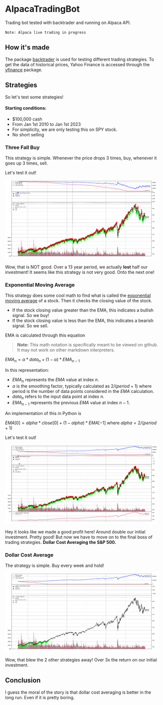 # AlpacaTradingBot

Trading bot tested with backtrader and running on Alpaca API.

`Note: Alpaca live trading in progress`

## How it's made
The package [backtrader](https://github.com/mementum/backtrader) is used for testing different trading strategies.
To get the data of historical prices, Yahoo Finance is accessed through the [yfinance](https://pypi.org/project/yfinance/) package.

## Strategies
So let's test some strategies!

#### Starting conditions:
* $100,000 cash
* From Jan 1st 2010 to Jan 1st 2023
* For simplicity, we are only testing this on SPY stock.
* No short selling

### Three Fall Buy
This strategy is simple. Whenever the price drops 3 times, buy, whenever it goes up 3 times, sell.

Let's test it out!

![img.png](images/threefallbuy.png)

Wow, that is NOT good. Over a 13 year period, we actually <strong>lost</strong> half our investment!
It seems like this strategy is not very good. Onto the next one!

### Exponential Moving Average
This strategy does some cool math to find what is called the [exponential moving average](https://www.investopedia.com/terms/e/ema.asp) of a stock.
Then it checks the closing value of the stock.
* If the stock closing value greater than the EMA, this indicates a bullish signal. So we buy!
* If the stock closing value is less than the EMA, this indicates a bearish signal. So we sell.

EMA is calculated through this equation 
> **Note:** This math notation is specifically meant to be viewed on github. It may not work on other markdown interpreters.


$EMA_n = α * data_n + (1 - α) * EMA_{n-1}$

In this representation:
* $EMA_n$ represents the $EMA$ value at index $n$.
* $α$ is the smoothing factor, typically calculated as $2 / (period + 1)$ where period is the number of data points considered in the $EMA$ calculation.
* $data_n$ refers to the input data point at index $n$.
* $EMA_{n-1}$ represents the previous $EMA$ value at index $n-1$.

An implementation of this in Python is

$EMA[0] = alpha * close[0] + (1 - alpha) * EMA[-1]$
where
$alpha = 2 / (period + 1)$

Let's test it out!

![img.png](images/ema.png)

Hey it looks like we made a good profit here! Around double our initial investment. Pretty good!
But now we have to move on to the final boss of trading strategies. <strong>Dollar Cost Averaging the S&P 500.</strong>

### Dollar Cost Average
The strategy is simple. Buy every week and hold!

![img.png](images/dca.png)

Wow, that blew the 2 other strategies away! Over 3x the return on our initial investment.

## Conclusion

I guess the moral of the story is that dollar cost averaging is better in the long run. Even if it is pretty boring.